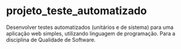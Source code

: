# projeto_teste_automatizado
Desenvolver testes automatizados (unitários e de sistema) para uma aplicação web simples, utilizando linguagem de programação. Para a disciplina de Qualidade de Software.
